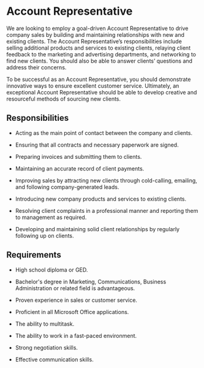# Account Representative

We are looking to employ a goal-driven Account Representative to drive company sales by building and maintaining relationships with new and existing clients. The Account Representative’s responsibilities include selling additional products and services to existing clients, relaying client feedback to the marketing and advertising departments, and networking to find new clients. You should also be able to answer clients’ questions and address their concerns.

To be successful as an Account Representative, you should demonstrate innovative ways to ensure excellent customer service. Ultimately, an exceptional Account Representative should be able to develop creative and resourceful methods of sourcing new clients.

## Responsibilities

* Acting as the main point of contact between the company and clients.

* Ensuring that all contracts and necessary paperwork are signed.

* Preparing invoices and submitting them to clients.

* Maintaining an accurate record of client payments.

* Improving sales by attracting new clients through cold-calling, emailing, and following company-generated leads.

* Introducing new company products and services to existing clients.

* Resolving client complaints in a professional manner and reporting them to management as required.

* Developing and maintaining solid client relationships by regularly following up on clients.

## Requirements

* High school diploma or GED.

* Bachelor's degree in Marketing, Communications, Business Administration or related field is advantageous.

* Proven experience in sales or customer service.

* Proficient in all Microsoft Office applications.

* The ability to multitask.

* The ability to work in a fast-paced environment.

* Strong negotiation skills.

* Effective communication skills.

